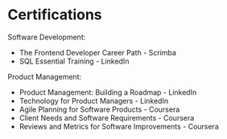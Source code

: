 # Certifications

Software Development:

- The Frontend Developer Career Path - Scrimba 
- SQL Essential Training - LinkedIn


Product Management:

- Product Management: Building a Roadmap - LinkedIn
- Technology for Product Managers - LinkedIn
- Agile Planning for Software Products - Coursera
- Client Needs and Software Requirements - Coursera
- Reviews and Metrics for Software Improvements - Coursera
